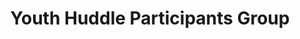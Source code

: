 ---
title: Youth Huddle Participants Group
redirect_to: https://www.facebook.com/groups/667714014883369
redirect_from: 
  - /YH23-ParticipantsGroup
  - /yh23-participantsgroup
---